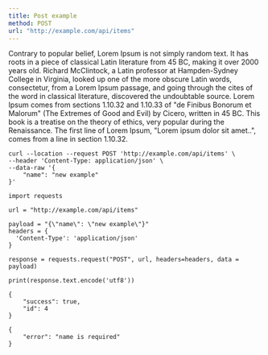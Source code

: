 ```yaml
---
title: Post example
method: POST
url: "http://example.com/api/items"
---
```


Contrary to popular belief, Lorem Ipsum is not simply random text. It has roots in a piece of classical Latin literature from 45 BC, making it over 2000 years old. Richard McClintock, a Latin professor at Hampden-Sydney College in Virginia, looked up one of the more obscure Latin words, consectetur, from a Lorem Ipsum passage, and going through the cites of the word in classical literature, discovered the undoubtable source. Lorem Ipsum comes from sections 1.10.32 and 1.10.33 of "de Finibus Bonorum et Malorum" (The Extremes of Good and Evil) by Cicero, written in 45 BC. This book is a treatise on the theory of ethics, very popular during the Renaissance. The first line of Lorem Ipsum, "Lorem ipsum dolor sit amet..", comes from a line in section 1.10.32.

```request:curl
curl --location --request POST 'http://example.com/api/items' \
--header 'Content-Type: application/json' \
--data-raw '{
	"name": "new example"
}'
```

```request:python
import requests

url = "http://example.com/api/items"

payload = "{\"name\": \"new example\"}"
headers = {
  'Content-Type': 'application/json'
}

response = requests.request("POST", url, headers=headers, data = payload)

print(response.text.encode('utf8'))
```

```response:200
{
	"success": true,
	"id": 4
}
```

```response:402
{
	"error": "name is required"
}
```